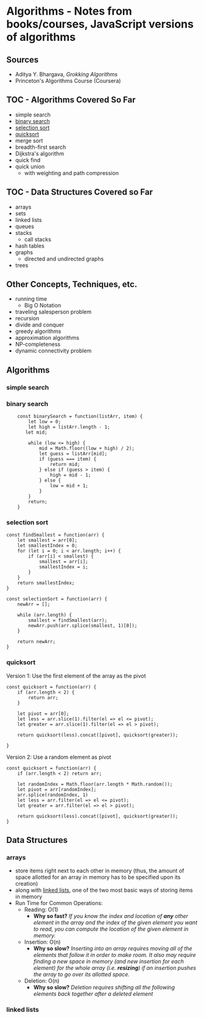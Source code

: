 # Algorithms - Notes from books/courses, JavaScript versions of algorithms 
## Sources
* Aditya Y. Bhargava, *Grokking Algorithms*
* Princeton's Algorithms Course (Coursera)

## TOC - Algorithms Covered So Far
* simple search
* [binary search](#binary-search)
* [selection sort](#selection-sort)
* [quicksort](#quicksort)
* merge sort
* breadth-first search
* Dijkstra's algorithm
* quick find
* quick union
    * with weighting and path compression

## TOC - Data Structures Covered so Far
* arrays
* sets
* linked lists
* queues
* stacks
    * call stacks
* hash tables
* graphs
    * directed and undirected graphs
* trees

## Other Concepts, Techniques, etc.
* running time
    * Big O Notation
* traveling salesperson problem
* recursion
* divide and conquer
* greedy algorithms
* approximation algorithms
* NP-completeness
* dynamic connectivity problem

## Algorithms

### simple search

### binary search

```
    const binarySearch = function(listArr, item) {
        let low = 0;
        let high = listArr.length - 1;
       let mid;

        while (low <= high) {
            mid = Math.floor((low + high) / 2);
            let guess = listArr[mid];
            if (guess === item) {
                return mid;
            } else if (guess > item) {
                high = mid - 1;
            } else {
                low = mid + 1;
            }
        }
        return;   
    }
```

### selection sort

```
const findSmallest = function(arr) {
    let smallest = arr[0];
    let smallestIndex = 0;
    for (let i = 0; i < arr.length; i++) {
        if (arr[i] < smallest) {
            smallest = arr[i];
            smallestIndex = i;
        }
    }
    return smallestIndex;
}

const selectionSort = function(arr) {
    newArr = [];

    while (arr.length) {
        smallest = findSmallest(arr);
        newArr.push(arr.splice(smallest, 1)[0]);
    }

    return newArr;
}

```

### quicksort

Version 1: Use the first element of the array as the pivot

```
const quicksort = function(arr) {
    if (arr.length < 2) {
        return arr;
    } 
    
    let pivot = arr[0];
    let less = arr.slice(1).filter(el => el <= pivot);
    let greater = arr.slice(1).filter(el => el > pivot);

    return quicksort(less).concat([pivot], quicksort(greater));
    
}

```

Version 2: Use a random element as pivot

```
const quicksort = function(arr) {
    if (arr.length < 2) return arr;
    
    let randomIndex = Math.floor(arr.length * Math.random());
    let pivot = arr[randomIndex];
    arr.splice(randomIndex, 1)
    let less = arr.filter(el => el <= pivot);
    let greater = arr.filter(el => el > pivot);

    return quicksort(less).concat([pivot], quicksort(greater));
}
```


## Data Structures



### arrays
* store items right next to each other in memory (thus, the amount of space allotted for an array in memory has to be specified upon its creation)
* along with [linked lists](#linked-lists), one of the two most basic ways of storing items in memory
* Run Time for Common Operations:
    * Reading:  O(1)
        * **Why so fast?** *If you know the index and location of **any** other element in the array and the index of the given element you want to read, you can compute the location of the given element in memory.*
    * Insertion: O(n)
        * **Why so slow?** *Inserting into an array requires moving all of the elements that follow it in order to make room. It also may require finding a new space in memory (and new insertion for each element) for the whole array (i.e. **resizing**) if an insertion pushes the array to go over its allotted space.*
    * Deletion: O(n)
        * **Why so slow?** *Deletion requires shifting all the following elements back together after a deleted element*




### linked lists